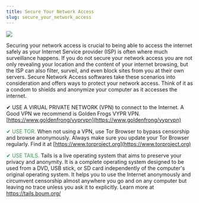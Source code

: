 ```yaml
---
title: Secure Your Network Access
slug: secure_your_network_access
---
```


![](/images/coverchap_7.jpg)


Securing your network access is crucial to being able to access the internet safely as your Internet Service provider (ISP) is often where much surveillance happens. If you do not secure your network access you are not only revealing your location and the content of your internet browsing, but the ISP can also filter, surveil, and even block sites from you at their own servers. Secure Network Access softwares take these scenarios into consideration and offers ways to protect your network access. Think of it as a condom to shields and anonymize your computer as it accesses the internet.

✔ USE A VIRUAL PRIVATE NETWORK (VPN) to connect to the Internet. A Good VPN we recommend is Golden Frogs VYPR VPN. [https://www.goldenfrong/vyprvpn](https://www.goldenfrong/vyprvpn)

<span class="leadtip" style="color:#34994b">✔ USE TOR.</span> When not using a VPN, use Tor Browser to bypass censorship and browse anonymously. Always make sure you update your Tor Browser regularly. Find it at [https://www.torproject.org](https://www.torproject.org)

<span class="leadtip" style="color:#34994b">✔ USE TAILS.</span> Tails is a live operating system that aims to preserve your privacy and anonymity. It is a complete operating system designed to be used from a DVD, USB stick, or SD card independently of the computer's original operating system. It helps you to use the Internet anonymously and circumvent censorship almost anywhere you go and on any computer but leaving no trace unless you ask it to explicitly. Learn more at https://tails.boum.org/